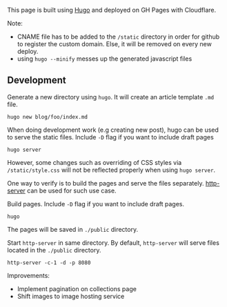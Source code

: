 This page is built using [Hugo](https://gohugo.io/) and deployed on GH Pages with Cloudflare.

Note: 
- CNAME file has to be added to the `/static` directory in order for github to register the custom domain. Else, it will be removed on every new deploy.
- using `hugo --minify` messes up the generated javascript files

## Development
Generate a new directory using `hugo`. It will create an article template `.md` file.
```
hugo new blog/foo/index.md
```

When doing development work (e.g creating new post), hugo can be used to serve the static files. Include `-D` flag if you want to include draft pages
```
hugo server
```

However, some changes such as overriding of CSS styles via `/static/style.css` will not be reflected properly when using `hugo server`.

One way to verify is to build the pages and serve the files separately. [http-server](https://www.npmjs.com/package/http-server) can be used for such use case.

Build pages. Include `-D` flag if you want to include draft pages.
```
hugo
```
The pages will be saved in `./public` directory.

Start `http-server` in same directory. By default, `http-server` will serve files located in the `./public` directory.
```
http-server -c-1 -d -p 8080
```

Improvements:
- Implement pagination on collections page
- Shift images to image hosting service